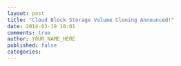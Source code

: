 ```yaml
---
layout: post
title: "Cloud Block Storage Volume Cloning Announced!"
date: 2014-03-19 10:01
comments: true
author: YOUR_NAME_HERE
published: false
categories: 
---
```

